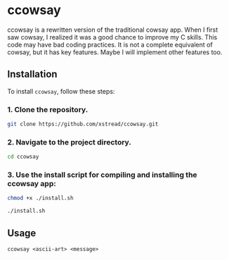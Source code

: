 # ccowsay

ccowsay is a rewritten version of the traditional cowsay app. When I first saw cowsay, I realized it was a good chance to improve my C skills. This code may have bad coding practices. It is not a complete equivalent of cowsay, but it has key features. Maybe I will implement other features too.

## Installation

To install `ccowsay`, follow these steps:

### 1. Clone the repository.

```bash
git clone https://github.com/xstread/ccowsay.git
```

### 2. Navigate to the project directory.

```bash
cd ccowsay
```

### 3. Use the install script for compiling and installing the ccowsay app:

```bash
chmod +x ./install.sh

./install.sh
```

## Usage

```
ccowsay <ascii-art> <message>
```
